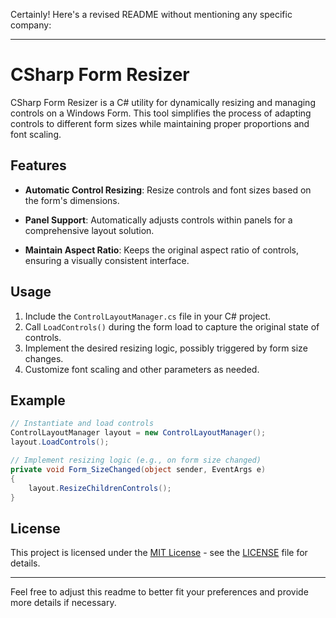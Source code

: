 Certainly! Here's a revised README without mentioning any specific company:

---

# CSharp Form Resizer

CSharp Form Resizer is a C# utility for dynamically resizing and managing controls on a Windows Form. This tool simplifies the process of adapting controls to different form sizes while maintaining proper proportions and font scaling.

## Features

- **Automatic Control Resizing**: Resize controls and font sizes based on the form's dimensions.
  
- **Panel Support**: Automatically adjusts controls within panels for a comprehensive layout solution.

- **Maintain Aspect Ratio**: Keeps the original aspect ratio of controls, ensuring a visually consistent interface.

## Usage

1. Include the `ControlLayoutManager.cs` file in your C# project.
2. Call `LoadControls()` during the form load to capture the original state of controls.
3. Implement the desired resizing logic, possibly triggered by form size changes.
4. Customize font scaling and other parameters as needed.

## Example

```csharp
// Instantiate and load controls
ControlLayoutManager layout = new ControlLayoutManager();
layout.LoadControls();

// Implement resizing logic (e.g., on form size changed)
private void Form_SizeChanged(object sender, EventArgs e)
{
    layout.ResizeChildrenControls();
}
```

## License

This project is licensed under the [MIT License](LICENSE) - see the [LICENSE](LICENSE) file for details.

---

Feel free to adjust this readme to better fit your preferences and provide more details if necessary.
